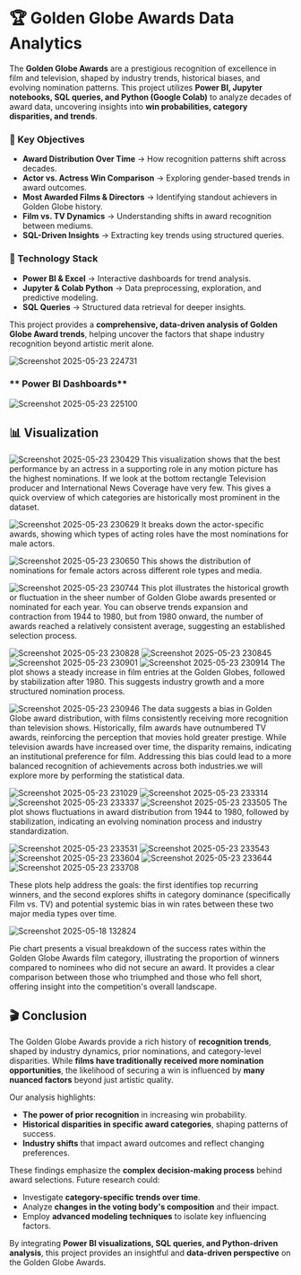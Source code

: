 # 🏆 Golden Globe Awards Data Analytics

The **Golden Globe Awards** are a prestigious recognition of excellence in film and television, shaped by industry trends, historical biases, and evolving nomination patterns. This project utilizes **Power BI, Jupyter notebooks, SQL queries, and Python (Google Colab)** to analyze decades of award data, uncovering insights into **win probabilities, category disparities, and trends**.

### **📌 Key Objectives**
- **Award Distribution Over Time** → How recognition patterns shift across decades.
- **Actor vs. Actress Win Comparison** → Exploring gender-based trends in award outcomes.
- **Most Awarded Films & Directors** → Identifying standout achievers in Golden Globe history.
- **Film vs. TV Dynamics** → Understanding shifts in award recognition between mediums.
- **SQL-Driven Insights** → Extracting key trends using structured queries.

### **📌 Technology Stack**
- **Power BI & Excel** → Interactive dashboards for trend analysis.
- **Jupyter & Colab Python** → Data preprocessing, exploration, and predictive modeling.
- **SQL Queries** → Structured data retrieval for deeper insights.

This project provides a **comprehensive, data-driven analysis of Golden Globe Award trends**, helping uncover the factors that shape industry recognition beyond artistic merit alone.



![Screenshot 2025-05-23 224731](https://github.com/user-attachments/assets/f01870df-14bb-4c39-96c7-eac5f013dcba)

### ** Power BI Dashboards**
![Screenshot 2025-05-23 225100](https://github.com/user-attachments/assets/b399e353-4ac1-4d5c-ad58-f9b874129e4f)

## 📊 Visualization


![Screenshot 2025-05-23 230429](https://github.com/user-attachments/assets/92ea2f2c-9c36-4eb8-b32c-50abe8b3b8eb)
  This visualization shows that the best performance by an actress in a supporting role in any motion picture has the highest nominations. If we look at the bottom rectangle Television producer and International News Coverage have very few. This gives a quick overview of which categories are historically most prominent in the dataset.
  
![Screenshot 2025-05-23 230629](https://github.com/user-attachments/assets/de9b808b-94a9-47a9-993a-e40342ac9fb8)
  It breaks down the actor-specific awards, showing which types of acting roles  have the most nominations for male actors.
  
![Screenshot 2025-05-23 230650](https://github.com/user-attachments/assets/4c6a285c-84aa-405d-83c0-8533ae82c15e)
  This shows the distribution of nominations for female actors across different role types and media.
  
![Screenshot 2025-05-23 230744](https://github.com/user-attachments/assets/9560b25c-1c66-4313-8619-7388b8a12a8b)
  This plot illustrates the historical growth or fluctuation in the sheer number of Golden Globe awards presented or nominated for each year. You can observe trends expansion and contraction from 1944 to 1980, but from 1980 onward, the number of awards reached a relatively consistent average, suggesting an established selection process.
  
![Screenshot 2025-05-23 230828](https://github.com/user-attachments/assets/0544165e-a8b2-4126-bf15-1a9ab4c0066a)
![Screenshot 2025-05-23 230845](https://github.com/user-attachments/assets/d2a37044-16bc-44d4-969a-18f29f0903b9)
![Screenshot 2025-05-23 230901](https://github.com/user-attachments/assets/292ca6a8-7f06-468e-b5e5-b96fd4761d5a)
![Screenshot 2025-05-23 230914](https://github.com/user-attachments/assets/b6b612d2-8ae1-42b5-9d31-c6e9d96ba058)
 The plot shows a steady increase in film entries at the Golden Globes, followed by stabilization after 1980. This suggests industry growth and a more structured nomination process.
 
![Screenshot 2025-05-23 230946](https://github.com/user-attachments/assets/f2249411-ebcf-4bf8-b337-cae585732f58)
The data suggests a bias in Golden Globe award distribution, with films consistently receiving more recognition than television shows. Historically, film awards have outnumbered TV awards, reinforcing the perception that movies hold greater prestige. While television awards have increased over time, the disparity remains, indicating an institutional preference for film. Addressing this bias could lead to a more balanced recognition of achievements across both industries.we will explore more by performing the statistical data.

![Screenshot 2025-05-23 231029](https://github.com/user-attachments/assets/b7a0bc7e-0fd5-48c4-bde3-9950905f52f4)
![Screenshot 2025-05-23 233314](https://github.com/user-attachments/assets/5b67362a-defe-4a13-8098-8722513aecc1)
![Screenshot 2025-05-23 233337](https://github.com/user-attachments/assets/96cd0c7b-7988-48f0-8e9b-03e0f2eea963)
![Screenshot 2025-05-23 233505](https://github.com/user-attachments/assets/63c533a1-ff11-46fd-aebf-b3ef32e10969)
  The plot shows fluctuations in award distribution from 1944 to 1980, followed by stabilization, indicating an evolving nomination process and industry standardization.
  
![Screenshot 2025-05-23 233531](https://github.com/user-attachments/assets/a6d8c34d-b1cf-4374-8add-12400db1b258)
![Screenshot 2025-05-23 233543](https://github.com/user-attachments/assets/71dea238-4e73-4102-b8ae-b19fe79da656)
![Screenshot 2025-05-23 233604](https://github.com/user-attachments/assets/9ada15a6-a7d0-4646-b386-9a5e122c5d59)
![Screenshot 2025-05-23 233644](https://github.com/user-attachments/assets/7325b3bb-8e10-43f5-8969-15678a7a3919)
![Screenshot 2025-05-23 233708](https://github.com/user-attachments/assets/f37f64e5-2508-4db9-8b75-05adbafcf54e)

  These plots help address the goals: the first identifies top recurring winners, and the second explores shifts in category dominance (specifically Film vs. TV) and potential systemic bias in win rates between these two major media types over time.

![Screenshot 2025-05-18 132824](https://github.com/user-attachments/assets/5702a4cd-1d28-42e8-a46c-6f7745c3cab2)

   Pie chart presents a visual breakdown of the success rates within the Golden Globe Awards film category, illustrating the proportion of winners compared to nominees who did not secure an award. It provides a clear comparison between those who triumphed and those who fell short, offering insight into the competition's overall landscape.


   ## 🎬 Conclusion

The Golden Globe Awards provide a rich history of **recognition trends**, shaped by industry dynamics, prior nominations, and category-level disparities. While **films have traditionally received more nomination opportunities**, the likelihood of securing a win is influenced by **many nuanced factors** beyond just artistic quality.

Our analysis highlights:
- **The power of prior recognition** in increasing win probability.
- **Historical disparities in specific award categories**, shaping patterns of success.
- **Industry shifts** that impact award outcomes and reflect changing preferences.

These findings emphasize the **complex decision-making process** behind award selections. Future research could:
- Investigate **category-specific trends over time**.
- Analyze **changes in the voting body's composition** and their impact.
- Employ **advanced modeling techniques** to isolate key influencing factors.

By integrating **Power BI visualizations, SQL queries, and Python-driven analysis**, this project provides an insightful and **data-driven perspective** on the Golden Globe Awards.


  

